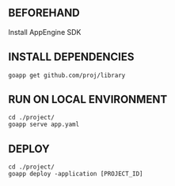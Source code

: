 
## BEFOREHAND

Install AppEngine SDK

## INSTALL DEPENDENCIES

```
goapp get github.com/proj/library
```

## RUN ON LOCAL ENVIRONMENT

```
cd ./project/
goapp serve app.yaml
```

## DEPLOY

```
cd ./project/
goapp deploy -application [PROJECT_ID]
```
